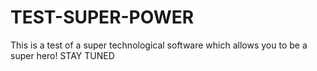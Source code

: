 # TEST-SUPER-POWER
This is a test of a super technological software which allows you to be a super hero!
STAY TUNED
